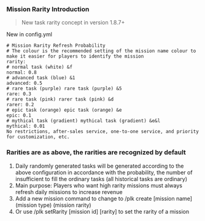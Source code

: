 ### Mission Rarity Introduction

> New task rarity concept in version 1.8.7+

New in config.yml
```
# Mission Rarity Refresh Probability
# The colour is the recommended setting of the mission name colour to make it easier for players to identify the mission
rarity:
# normal task (white) &f
normal: 0.8
# advanced task (blue) &1
advanced: 0.5
# rare task (purple) rare task (purple) &5
rare: 0.3
# rare task (pink) rarer task (pink) &d
rarer: 0.2
# epic task (orange) epic task (orange) &e
epic: 0.1
# mythical task (gradient) mythical task (gradient) &e&l
mythical: 0.01
No restrictions, after-sales service, one-to-one service, and priority for customization, etc.
````

### Rarities are as above, the rarities are recognized by default
1. Daily randomly generated tasks will be generated according to the above configuration in accordance with the probability, the number of insufficient to fill the ordinary tasks (all historical tasks are ordinary)
2. Main purpose: Players who want high rarity missions must always refresh daily missions to increase revenue
3. Add a new mission command to change to /plk create [mission name] (mission type) (mission rarity)
4. Or use /plk setRarity [mission id] [rarity] to set the rarity of a mission